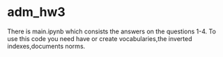 # adm_hw3
There is main.ipynb which consists the answers on the questions 1-4. To use this code you need have or create vocabularies,the inverted indexes,documents norms.
